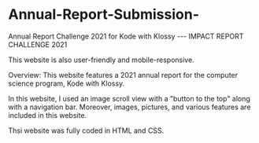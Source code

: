 # Annual-Report-Submission-
Annual Report Challenge 2021 for Kode with Klossy ---
IMPACT REPORT CHALLENGE 2021

This website is also user-friendly and mobile-responsive.


Overview: This website features a 2021 annual report for the computer science program, Kode with Klossy.

In this website, I used an image scroll view with a "button to the top" along with a navigation bar. Moreover, images, pictures, and various features are included in this website.


Thsi website was fully coded in HTML and CSS.

